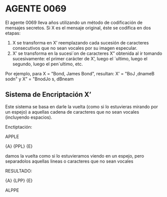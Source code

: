 # AGENTE 0069
El agente 0069 lleva años utilizando un método de codificación de mensajes secretos. Si X es el
mensaje original, éste se codifica en dos etapas:

  1. X se transforma en X’ reemplazando cada sucesión de caracteres consecutivos que no sean vocales por su imagen especular.
  2. X’ se transforma en la sucesi´on de caracteres X” obtenida al ir tomando sucesivamente: el primer carácter de X’, luego el ´ultimo, luego el segundo, luego el pen´ultimo, etc.

Por ejemplo, para X = "Bond, James Bond", resultan:
X’ = "BoJ ,dnameB sodn"  y  X” = "BnodJo s, dBneam

## Sistema de Encriptación X’
Este sistema se basa en darle la vuelta (como si lo estuvieras mirando por un espejo) a aquellas cadena de caracteres que no sean vocales (incluyendo espacios).

Enctiptación:

APPLE

{A} {PPL} {E}

damos la vuelta como si lo estuvieramos viendo en un espejo, pero separadolos aquellas lineas o caracteres que no sean vocales

RESULTADO:

{A} {LPP} {E}

ALPPE

##
